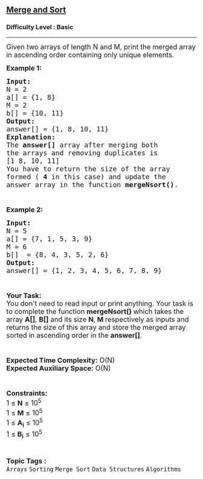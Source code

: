 <h2><a href="https://practice.geeksforgeeks.org/problems/merge-and-sort5821/1?page=2&difficulty[]=-1&sortBy=difficulty">Merge and Sort</a></h2><h3>Difficulty Level : Basic</h3><hr><div class="problems_problem_content__Xm_eO"><p><span style="font-size:18px">Given two arrays of length N and M, print the merged array in ascending order containing only unique elements.</span></p>

<p><span style="font-size:18px"><strong>Example 1:</strong></span></p>

<pre><span style="font-size:18px"><strong>Input:</strong>
N = 2
a[] = {1, 8}
M = 2
b[] = {10, 11}
<strong>Output:</strong>
answer[] = {1, 8, 10, 11}
<strong>Explanation:</strong>
The <strong>answer[]</strong> array after merging both
the arrays and removing duplicates is
[1 8, 10, 11]
You have to return the size of the array
formed ( <strong>4</strong> in this case) and update the
answer array in the function <strong>mergeNsort()</strong>.</span></pre>

<p>&nbsp;</p>

<p><span style="font-size:18px"><strong>Example 2:</strong></span></p>

<pre><span style="font-size:18px"><strong>Input:</strong>
N = 5
a[] = {7, 1, 5, 3, 9}
M = 6
b[]  = {8, 4, 3, 5, 2, 6}
<strong>Output:</strong>
answer[] = {1, 2, 3, 4, 5, 6, 7, 8, 9} </span></pre>

<p>&nbsp;</p>

<p><span style="font-size:18px"><strong>Your Task:&nbsp;&nbsp;</strong><br>
You don't need to read input or print anything. Your task is to complete the function&nbsp;<strong>mergeNsort()</strong>&nbsp;which takes the array <strong>A[]</strong>, <strong>B[]</strong> and its size <strong>N</strong>,<strong> M </strong>respectively as inputs and returns the size of this array and store the merged array sorted in ascending order in the <strong>answer[]</strong>.</span></p>

<p>&nbsp;</p>

<p><span style="font-size:18px"><strong>Expected Time Complexity:</strong> O(N)<br>
<strong>Expected Auxiliary Space:</strong> O(N)</span></p>

<p>&nbsp;</p>

<p><span style="font-size:18px"><strong>Constraints:</strong><br>
1 ≤ <strong>N</strong> ≤ 10<sup>5</sup><br>
1 ≤ <strong>M</strong> ≤ 10<sup>5</sup><br>
1 ≤ <strong>A<sub>i</sub></strong> ≤ 10<sup>5</sup><br>
1 ≤ <strong>B<sub>i</sub></strong> ≤ 10<sup>5</sup></span></p>
</div><br><p><span style=font-size:18px><strong>Topic Tags : </strong><br><code>Arrays</code>&nbsp;<code>Sorting</code>&nbsp;<code>Merge Sort</code>&nbsp;<code>Data Structures</code>&nbsp;<code>Algorithms</code>&nbsp;